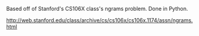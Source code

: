 Based off of Stanford's CS106X class's ngrams problem. 
Done in Python. 

http://web.stanford.edu/class/archive/cs/cs106x/cs106x.1174/assn/ngrams.html
